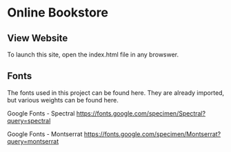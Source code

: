 # Online Bookstore

## View Website

To launch this site, open the index.html file in any browswer.

## Fonts

The fonts used in this project can be found here. They are already imported, but various weights can be found here.

Google Fonts - Spectral
https://fonts.google.com/specimen/Spectral?query=spectral

Google Fonts - Montserrat
https://fonts.google.com/specimen/Montserrat?query=montserrat
